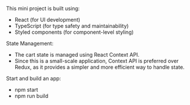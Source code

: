 This mini project is built using:
- React (for UI development)
- TypeScript (for type safety and maintainability)
- Styled components (for component-level styling)

State Management:
- The cart state is managed using React Context API.
- Since this is a small-scale application, Context API is preferred over Redux, as it provides a simpler and more efficient way to handle state.

Start and build an app:
- npm start
- npm run build
